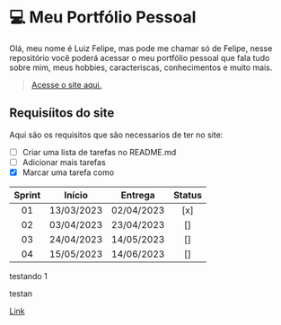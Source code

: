 # 💻 Meu Portfólio Pessoal 

Olá, meu nome é Luiz Felipe, mas pode me chamar só de Felipe, nesse repositório você poderá acessar o meu portfólio pessoal que fala tudo sobre mim, meus hobbies, caracteriscas, conhecimentos e muito mais.

> [Acesse o site aqui.]()

## Requisíitos do site

Aqui são os requisitos que são necessarios de ter no site:

- [ ] Criar uma lista de tarefas no README.md
- [ ] Adicionar mais tarefas
- [x] Marcar uma tarefa como 

| Sprint |   Início   |  Entrega   | Status |
| :----: | :--------: | :--------: | :----: |
|   01   | 13/03/2023 | 02/04/2023 |  [x]   |
|   02   | 03/04/2023 | 23/04/2023 |  []    |
|   03   | 24/04/2023 | 14/05/2023 |  []    |
|   04   | 15/05/2023 | 14/06/2023 |  []    |

testando 1

testan

[Link](https://github.com/felipe-sant/testes/wiki)
